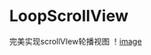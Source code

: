 # LoopScrollView
完美实现scrollVIew轮播视图
！[image](https://github.com/I-PhuketIsland/LoopScrollView/blob/master/2017-03-03%2015_27_13.gif?raw=true)
